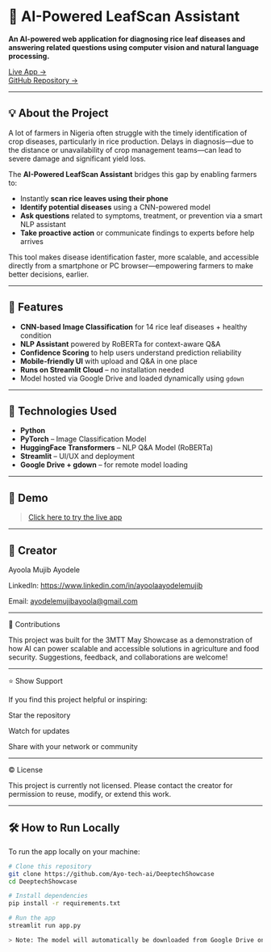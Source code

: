 # 🌾 AI-Powered LeafScan Assistant

**An AI-powered web application for diagnosing rice leaf diseases and answering related questions using computer vision and natural language processing.**

[Live App →](https://smartagric4ai.streamlit.app)  
[GitHub Repository →](https://github.com/Ayo-tech-ai/DeeptechShowcase)

---

## 💡 About the Project

A lot of farmers in Nigeria often struggle with the timely identification of crop diseases, particularly in rice production. Delays in diagnosis—due to the distance or unavailability of crop management teams—can lead to severe damage and significant yield loss.

The **AI-Powered LeafScan Assistant** bridges this gap by enabling farmers to:

- Instantly **scan rice leaves using their phone**
- **Identify potential diseases** using a CNN-powered model
- **Ask questions** related to symptoms, treatment, or prevention via a smart NLP assistant
- **Take proactive action** or communicate findings to experts before help arrives

This tool makes disease identification faster, more scalable, and accessible directly from a smartphone or PC browser—empowering farmers to make better decisions, earlier.

---

## 🚀 Features

- **CNN-based Image Classification** for 14 rice leaf diseases + healthy condition
- **NLP Assistant** powered by RoBERTa for context-aware Q&A
- **Confidence Scoring** to help users understand prediction reliability
- **Mobile-friendly UI** with upload and Q&A in one place
- **Runs on Streamlit Cloud** – no installation needed
- Model hosted via Google Drive and loaded dynamically using `gdown`

---

## 🧠 Technologies Used

- **Python**
- **PyTorch** – Image Classification Model
- **HuggingFace Transformers** – NLP Q&A Model (RoBERTa)
- **Streamlit** – UI/UX and deployment
- **Google Drive + gdown** – for remote model loading

---

## 🔗 Demo

> [Click here to try the live app](https://smartagric4ai.streamlit.app)

---

## 👤 Creator


Ayoola Mujib Ayodele

LinkedIn: https://www.linkedin.com/in/ayoolaayodelemujib

Email: ayodelemujibayoola@gmail.com


---

🤝 Contributions

This project was built for the 3MTT May Showcase as a demonstration of how AI can power scalable and accessible solutions in agriculture and food security.
Suggestions, feedback, and collaborations are welcome!


---

⭐ Show Support

If you find this project helpful or inspiring:

Star the repository

Watch for updates

Share with your network or community



---

© License

This project is currently not licensed.
Please contact the creator for permission to reuse, modify, or extend this work.

---


## 🛠 How to Run Locally

To run the app locally on your machine:

```bash
# Clone this repository
git clone https://github.com/Ayo-tech-ai/DeeptechShowcase
cd DeeptechShowcase

# Install dependencies
pip install -r requirements.txt

# Run the app
streamlit run app.py

> Note: The model will automatically be downloaded from Google Drive on first run.
